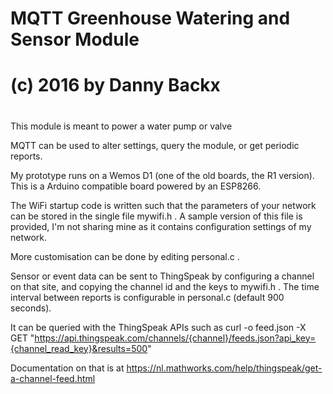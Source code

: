 #
# MQTT Greenhouse Watering and Sensor Module
#
# (c) 2016 by Danny Backx
#

This module is meant to power a water pump or valve

MQTT can be used to alter settings, query the module, or get periodic reports.

My prototype runs on a Wemos D1 (one of the old boards, the R1 version).
This is a Arduino compatible board powered by an ESP8266.

The WiFi startup code is written such that the parameters of your network can be
stored in the single file mywifi.h . A sample version of this file is provided,
I'm not sharing mine as it contains configuration settings of my network.

More customisation can be done by editing personal.c .

Sensor or event data can be sent to ThingSpeak by configuring a channel on that site,
and copying the channel id and the keys to mywifi.h . The time interval between reports
is configurable in personal.c (default 900 seconds).

It can be queried with the ThingSpeak APIs such as
  curl -o feed.json -X GET "https://api.thingspeak.com/channels/{channel}/feeds.json?api_key={channel_read_key}&results=500"

Documentation on that is at
  https://nl.mathworks.com/help/thingspeak/get-a-channel-feed.html
